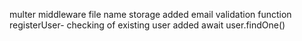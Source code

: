multer middleware file name storage
added email validation function
registerUser- checking of existing user added await user.findOne()